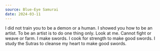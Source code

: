 ```yaml
---
source: Blue-Eye Samurai
date: 2024-03-11
---
```


I did not train you to be a demon or a human. I showed you how to be an artist. To be an artist is to do one thing only. Look at me. Cannot fight or weave or farm. I make swords. I cook for strength to make good swords. I study the Sutras to cleanse my heart to make good swords.
